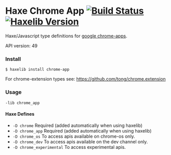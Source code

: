 
# Haxe Chrome App [![Build Status](https://travis-ci.org/tong/chrome.app.svg?branch=master)](https://travis-ci.org/tong/chrome.app) [![Haxelib Version](https://img.shields.io/github/tag/tong/chrome.app.svg?style=flat&label=haxelib)](http://lib.haxe.org/p/chrome.app.svg)

Haxe/Javascript type definitions for [google chrome-apps](https://developer.chrome.com/apps/api_index).

API version: 49


### Install
```
$ haxelib install chrome-app
```

For chrome-extension types see: https://github.com/tong/chrome.extension

### Usage
```
-lib chrome_app
```

#### Haxe Defines

* `-D chrome`  Required (added automatically when using haxelib)
* `-D chrome_app`  Required (added automatically when using haxelib)
* `-D chrome_os`  To access apis available on chrome-os only.
* `-D chrome_dev`  To access apis available on the dev channel only.
* `-D chrome_experimental`  To access experimental apis.
